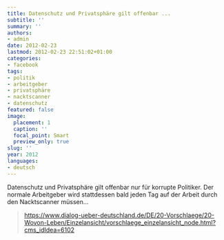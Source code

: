 ```yaml
---
title: Datenschutz und Privatsphäre gilt offenbar ...
subtitle: ''
summary: ''
authors:
- admin
date: 2012-02-23
lastmod: 2012-02-23 22:51:02+01:00
categories:
- facebook
tags:
- politik
- arbeitgeber
- privatsphäre
- nacktscanner
- datenschutz
featured: false
image:
  placement: 1
  caption: ''
  focal_point: Smart
  preview_only: true
slug: ''
year: 2012
languages:
- deutsch
---
```


Datenschutz und Privatsphäre gilt offenbar nur für korrupte Politiker. Der normale Arbeitgeber wird stattdessen bald jeden Tag auf der Arbeit durch den Nacktscanner müssen...
> https://www.dialog-ueber-deutschland.de/DE/20-Vorschlaege/20-Wovon-Leben/Einzelansicht/vorschlaege_einzelansicht_node.html?cms_idIdea=6102